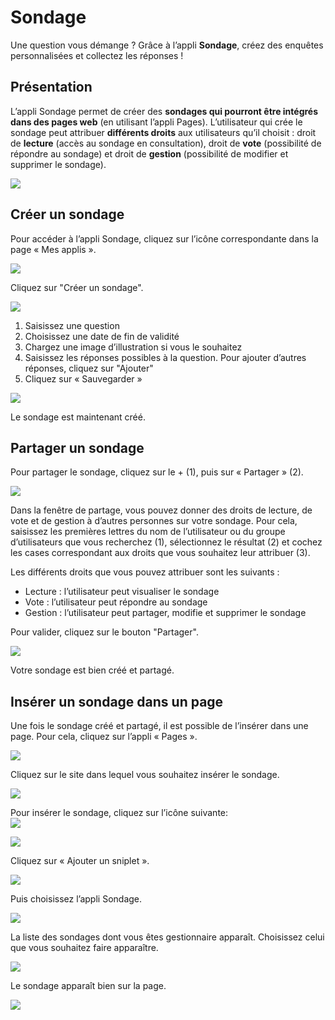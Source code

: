 # Sondage

Une question vous démange ? Grâce à l’appli **Sondage**, créez des enquêtes personnalisées et collectez les réponses !

## Présentation

L’appli Sondage permet de créer des **sondages qui pourront être intégrés dans des pages web** \(en utilisant l’appli Pages\). L’utilisateur qui crée le sondage peut attribuer **différents droits** aux utilisateurs qu’il choisit : droit de **lecture** \(accès au sondage en consultation\), droit de **vote** \(possibilité de répondre au sondage\) et droit de **gestion** \(possibilité de modifier et supprimer le sondage\).

![](.gitbook/assets/sonage_pres%20%283%29.png)

## Créer un sondage

Pour accéder à l’appli Sondage, cliquez sur l’icône correspondante dans la page « Mes applis ».

![](.gitbook/assets/s1-2.png)

Cliquez sur "Créer un sondage".

![](.gitbook/assets/s13-2%20%281%29.png)

1. Saisissez une question
2. Choisissez une date de fin de validité
3. Chargez une image d’illustration si vous le souhaitez
4. Saisissez les réponses possibles à la question. Pour ajouter d’autres réponses, cliquez sur "Ajouter"
5. Cliquez sur « Sauvegarder »

![](.gitbook/assets/s3-1.png)

Le sondage est maintenant créé.

## Partager un sondage

Pour partager le sondage, cliquez sur le + \(1\), puis sur « Partager » \(2\).

![](.gitbook/assets/sondage1-1024x399%20%283%29.png)

Dans la fenêtre de partage, vous pouvez donner des droits de lecture, de vote et de gestion à d’autres personnes sur votre sondage. Pour cela, saisissez les premières lettres du nom de l’utilisateur ou du groupe d’utilisateurs que vous recherchez \(1\), sélectionnez le résultat \(2\) et cochez les cases correspondant aux droits que vous souhaitez leur attribuer \(3\).

Les différents droits que vous pouvez attribuer sont les suivants :

* Lecture : l’utilisateur peut visualiser le sondage
* Vote : l’utilisateur peut répondre au sondage
* Gestion : l’utilisateur peut partager, modifie et supprimer le sondage

Pour valider, cliquez sur le bouton "Partager".

![](.gitbook/assets/sondages-2%20%281%29.png)

Votre sondage est bien créé et partagé.

## Insérer un sondage dans un page

Une fois le sondage créé et partagé, il est possible de l’insérer dans une page. Pour cela, cliquez sur l’appli « Pages ».

![](.gitbook/assets/logo-pages-1%20%281%29.png)

Cliquez sur le site dans lequel vous souhaitez insérer le sondage.

![](.gitbook/assets/s7-1.png)

Pour insérer le sondage, cliquez sur l’icône suivante:  
![](.gitbook/assets/s8%20%283%29.png)

![](.gitbook/assets/s9-1.png)

Cliquez sur « Ajouter un sniplet ».

![](.gitbook/assets/s10-1.png)

Puis choisissez l’appli Sondage.

![](.gitbook/assets/s11%20%281%29.png)

La liste des sondages dont vous êtes gestionnaire apparaît. Choisissez celui que vous souhaitez faire apparaître.

![](.gitbook/assets/s12-1%20%281%29.png)

Le sondage apparaît bien sur la page.

![](.gitbook/assets/s13-1-1.png)

